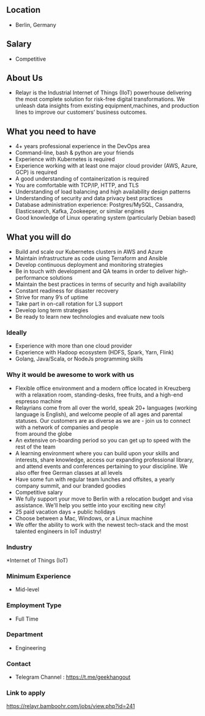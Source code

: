 ## Location

* Berlin, Germany

## Salary

* Competitive

## About Us

* Relayr is the Industrial Internet of Things (IIoT) powerhouse delivering the most complete solution for risk-free digital transformations. 
 We unleash data insights from existing equipment,machines, and production lines to improve our customers’ business outcomes.

## What you need to have

* 4+ years professional experience in the DevOps area
* Command-line, bash & python are your friends
* Experience with Kubernetes is required
* Experience working with at least one major cloud provider (AWS, Azure, GCP) is required
* A good understanding of containerization is required
* You are comfortable with TCP/IP, HTTP, and TLS
* Understanding of load balancing and high availability design patterns
* Understanding of security and data privacy best practices
* Database administration experience: Postgres/MySQL, Cassandra, Elasticsearch, Kafka, Zookeeper, or similar engines
* Good knowledge of Linux operating system (particularly Debian based)

## What you will do

* Build and scale our Kubernetes clusters in AWS and Azure
* Maintain infrastructure as code using Terraform and Ansible
* Develop continuous deployment and monitoring strategies
* Be in touch with development and QA teams in order to deliver high-performance solutions
* Maintain the best practices in terms of security and high availability
* Constant readiness for disaster recovery
* Strive for many 9’s of uptime
* Take part in on-call rotation for L3 support
* Develop long term strategies
* Be ready to learn new technologies and evaluate new tools

### Ideally

* Experience with more than one cloud provider
* Experience with Hadoop ecosystem (HDFS, Spark, Yarn, Flink)
* Golang, Java/Scala, or NodeJs programming skills

### Why it would be awesome to work with us

* Flexible office environment and a modern office located in Kreuzberg with a relaxation room, standing-desks, free fruits, and a 
  high-end espresso machine
* Relayrians come from all over the world, speak 20+ languages (working language is English), and welcome people of all ages 
  and parental statuses. Our customers are as diverse as we are - join us to connect with a network of companies and people  
  from around the globe
* An extensive on-boarding period so you can get up to speed with the rest of the team
* A learning environment where you can build upon your skills and interests, share knowledge, access our expanding 
  professional library, and attend events and conferences pertaining to your discipline. We also offer free German classes at all 
  levels
* Have some fun with regular team lunches and offsites, a yearly company summit, and our branded goodies
* Competitive salary
* We fully support your move to Berlin with a relocation budget and visa assistance. We'll help you settle into your exciting new 
  city!
* 25 paid vacation days + public holidays
* Choose between a Mac, Windows, or a Linux machine
* We offer the ability to work with the newest tech-stack and the most talented engineers in IoT industry!

### Industry
 *Internet of Things (IoT)

### Minimum Experience
 * Mid-level

 ### Employment Type
 * Full Time

 ### Department
 * Engineering
### Contact 
* Telegram Channel : https://t.me/geekhangout

### Link to apply
https://relayr.bamboohr.com/jobs/view.php?id=241
